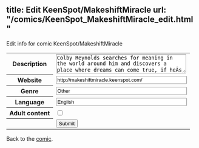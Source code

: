 title: Edit KeenSpot/MakeshiftMiracle
url: "/comics/KeenSpot_MakeshiftMiracle_edit.html"
---
Edit info for comic KeenSpot/MakeshiftMiracle

<form name="comic" action="http://gaepostmail.appspot.com/comic/" method="post">
<table class="comicinfo">
<tr>
<th>Description</th><td><textarea name="description" cols="40" rows="3">Colby Reynolds searches for meaning in the world around him and discovers a place where dreams can come true, if heÂs willing to pay the price.</textarea></td>
</tr>
<tr>
<th>Website</th><td><input type="text" name="url" value="http://makeshiftmiracle.keenspot.com/" size="40"/></td>
</tr>
<tr>
<th>Genre</th><td><input type="text" name="genre" value="Other" size="40"/></td>
</tr>
<tr>
<th>Language</th><td><input type="text" name="language" value="English" size="40"/></td>
</tr>
<tr>
<th>Adult content</th><td><input type="checkbox" name="adult" value="adult" /></td>
</tr>
<tr>
<th></th><td>
<input type="hidden" name="comic" value="KeenSpot_MakeshiftMiracle" />
<input type="submit" name="submit" value="Submit" />
</td>
</tr>
</table>
</form>

Back to the [comic](KeenSpot_MakeshiftMiracle.html).

